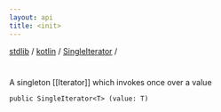 ```yaml
---
layout: api
title: <init>
---
```

[stdlib](../../index.md) / [kotlin](../index.md) / [SingleIterator](index.md) / [<init>](_init_.md)

# <init>
A singleton [[Iterator]] which invokes once over a value
```
public SingleIterator<T> (value: T)
```
